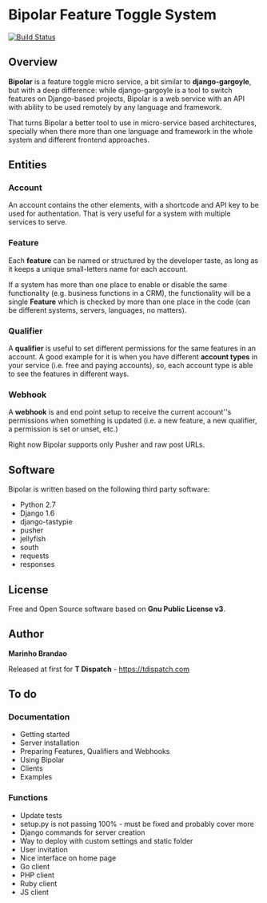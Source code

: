 # Bipolar Feature Toggle System

[![Build Status](https://drone.io/github.com/TDispatch/bipolar/status.png)](https://drone.io/github.com/TDispatch/bipolar/latest)

## Overview

**Bipolar** is a feature toggle micro service, a bit similar to **django-gargoyle**,
but with a deep difference: while django-gargoyle is a tool to switch features
on Django-based projects, Bipolar is a web service with an API with ability to
be used remotely by any language and framework.

That turns Bipolar a better tool to use in micro-service based architectures,
specially when there more than one language and framework in the whole system
and different frontend approaches.

## Entities

### Account

An account contains the other elements, with a shortcode and API key to be used for
authentation. That is very useful for a system with multiple services to serve.

### Feature

Each **feature** can be named or structured by the developer taste, as long as it
keeps a unique small-letters name for each account.

If a system has more than one place to enable or disable the same functionality
(e.g. business functions in a CRM), the functionality will be a single **Feature**
which is checked by more than one place in the code (can be different systems,
servers, languages, no matters).

### Qualifier

A **qualifier** is useful to set different permissions for the same features in an
account. A good example for it is when you have different **account types** in your
service (i.e. free and paying accounts), so, each account type is able to see the
features in different ways.

### Webhook

A **webhook** is and end point setup to receive the current account''s permissions
when something is updated (i.e. a new feature, a new qualifier, a permission is set
or unset, etc.)

Right now Bipolar supports only Pusher and raw post URLs.

## Software

Bipolar is written based on the following third party software:

- Python 2.7
- Django 1.6
- django-tastypie
- pusher
- jellyfish
- south
- requests
- responses

## License

Free and Open Source software based on **Gnu Public License v3**.

## Author

**Marinho Brandao** <name at gmail.com>

Released at first for **T Dispatch** - https://tdispatch.com

## To do

### Documentation

- Getting started
- Server installation
- Preparing Features, Qualifiers and Webhooks
- Using Bipolar
- Clients
- Examples

### Functions

- Update tests
- setup.py is not passing 100% - must be fixed and probably cover more
- Django commands for server creation
- Way to deploy with custom settings and static folder
- User invitation
- Nice interface on home page
- Go client
- PHP client
- Ruby client
- JS client
